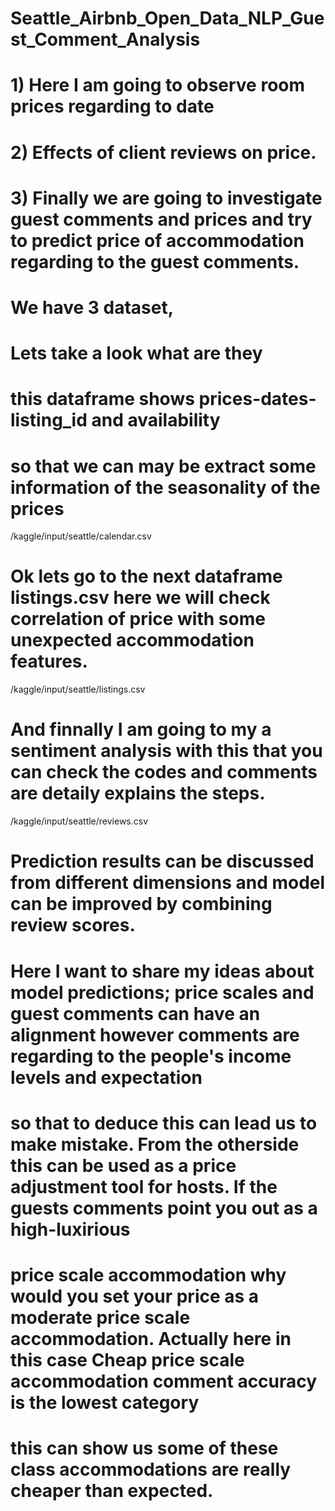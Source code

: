 # Seattle_Airbnb_Open_Data_NLP_Guest_Comment_Analysis


# 1) Here I am going to observe room prices regarding to date
# 2) Effects of client reviews on price.
# 3) Finally we are going to investigate  guest comments and prices and try to predict price of accommodation regarding to the guest comments.
# We have 3 dataset, 
#  Lets take a look what are they

# this dataframe shows  prices-dates-listing_id and availability
# so that we can may be extract some information of the seasonality of the prices 
/kaggle/input/seattle/calendar.csv


# Ok lets go to the next dataframe listings.csv here we will check correlation of price with some unexpected accommodation features.
/kaggle/input/seattle/listings.csv


# And finnally I am going to my a sentiment analysis with this that you can check the codes and comments are detaily explains the steps.
/kaggle/input/seattle/reviews.csv



# Prediction results can be discussed from different dimensions and model can be improved by combining review scores.
# Here I want to share my ideas about model predictions; price scales and guest comments can have an alignment however comments are regarding to the people's income levels and expectation 
# so that to deduce this can lead us to make mistake. From the otherside this can be used as a price adjustment tool for hosts. If the guests comments point you out as a high-luxirious 
# price scale accommodation why  would you set your price as a moderate price scale accommodation. Actually here in this case Cheap price scale accommodation comment accuracy is the lowest category
# this can show us some of these class accommodations are really cheaper than expected.
